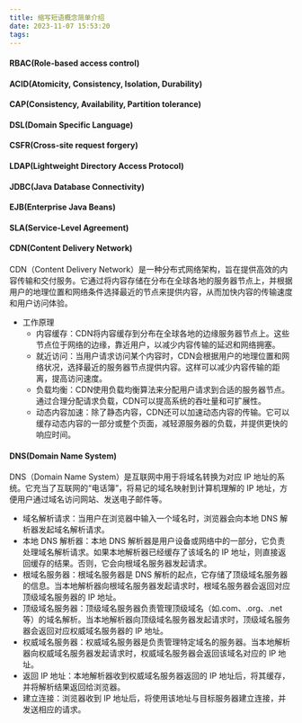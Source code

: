 ```yaml
---
title: 缩写短语概念简单介绍
date: 2023-11-07 15:53:20
tags:
---
```


#### RBAC(Role-based access control)

<!-- more -->
#### ACID(Atomicity, Consistency, Isolation, Durability)

#### CAP(Consistency, Availability, Partition tolerance)

#### DSL(Domain Specific Language)

#### CSFR(Cross-site request forgery)

#### LDAP(Lightweight Directory Access Protocol)

#### JDBC(Java Database Connectivity)

#### EJB(Enterprise Java Beans)

#### SLA(Service-Level Agreement)

#### CDN(Content Delivery Network)

CDN（Content Delivery Network）是一种分布式网络架构，旨在提供高效的内容传输和交付服务。它通过将内容存储在分布在全球各地的服务器节点上，并根据用户的地理位置和网络条件选择最近的节点来提供内容，从而加快内容的传输速度和用户访问体验。

- 工作原理
  - 内容缓存：CDN将内容缓存到分布在全球各地的边缘服务器节点上。这些节点位于网络的边缘，靠近用户，以减少内容传输的延迟和网络拥塞。
  - 就近访问：当用户请求访问某个内容时，CDN会根据用户的地理位置和网络状况，选择最近的服务器节点提供内容。这样可以减少内容传输的距离，提高访问速度。
  - 负载均衡：CDN使用负载均衡算法来分配用户请求到合适的服务器节点。通过合理分配请求负载，CDN可以提高系统的吞吐量和可扩展性。
  - 动态内容加速：除了静态内容，CDN还可以加速动态内容的传输。它可以缓存动态内容的一部分或整个页面，减轻源服务器的负载，并提供更快的响应时间。

#### DNS(Domain Name System)

DNS（Domain Name System）是互联网中用于将域名转换为对应 IP 地址的系统。它充当了互联网的“电话簿”，将易记的域名映射到计算机理解的 IP 地址，方便用户通过域名访问网站、发送电子邮件等。

- 域名解析请求：当用户在浏览器中输入一个域名时，浏览器会向本地 DNS 解析器发起域名解析请求。
- 本地 DNS 解析器：本地 DNS 解析器是用户设备或网络中的一部分，它负责处理域名解析请求。如果本地解析器已经缓存了该域名的 IP 地址，则直接返回缓存的结果。否则，它会向根域名服务器发起请求。
- 根域名服务器：根域名服务器是 DNS 解析的起点，它存储了顶级域名服务器的信息。当本地解析器向根域名服务器发起请求时，根域名服务器会返回对应顶级域名服务器的 IP 地址。
- 顶级域名服务器：顶级域名服务器负责管理顶级域名（如.com、.org、.net等）的域名解析。当本地解析器向顶级域名服务器发起请求时，顶级域名服务器会返回对应权威域名服务器的 IP 地址。
- 权威域名服务器：权威域名服务器是负责管理特定域名的服务器。当本地解析器向权威域名服务器发起请求时，权威域名服务器会返回该域名对应的 IP 地址。
- 返回 IP 地址：本地解析器收到权威域名服务器返回的 IP 地址后，将其缓存，并将解析结果返回给浏览器。
- 建立连接：浏览器收到 IP 地址后，将使用该地址与目标服务器建立连接，并发送相应的请求。